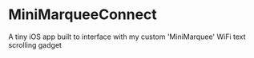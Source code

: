 # MiniMarqueeConnect
A tiny iOS app built to interface with my custom 'MiniMarquee' WiFi text scrolling gadget
